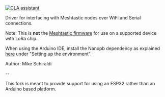 [![CLA assistant](https://cla-assistant.io/readme/badge/meshtastic/Meshtastic-arduino)](https://cla-assistant.io/meshtastic/Meshtastic-arduino)

Driver for interfacing with Meshtastic nodes over WiFi and Serial connections.

Note: This is **not** the [Meshtastic firmware](https://github.com/meshtastic/firmware) for use on a supported device with LoRa chip.

When using the Arduino IDE, install the Nanopb dependency as explained [here](https://www.dfrobot.com/blog-1161.html) under "Setting up the environment".

Author: Mike Schiraldi

--

This fork is meant to provide support for using an ESP32 rather than an Arduino based platform.
